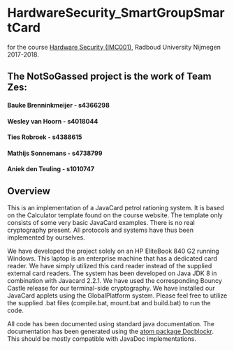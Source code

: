 # HardwareSecurity_SmartGroupSmartCard
for the course [Hardware Security (IMC001)](http://www.cs.ru.nl/E.Poll/hw/), Radboud University Nijmegen 2017-2018.
## The NotSoGassed project is the work of Team Zes:

#### Bauke Brenninkmeijer - s4366298
#### Wesley van Hoorn - s4018044
#### Ties Robroek - s4388615
#### Mathijs Sonnemans - s4738799
#### Aniek den Teuling - s1010747


## Overview
This is an implementation of a JavaCard petrol rationing system. It is based on
the Calculator template found on the course website.
The template only consists of some very basic JavaCard examples. There is no
real cryptography present. All protocols and systems have thus been implemented
by ourselves.

We have developed the project solely on an HP EliteBook 840 G2 running Windows.
This laptop is an enterprise machine that has a dedicated card reader. We
have simply utilized this card reader instead of the supplied external card readers.
The system has been developed on Java JDK 8 in combination with Javacard 2.2.1.
We have used the corresponding Bouncy Castle release for our terminal-side
cryptography. We have installed our JavaCard applets using the GlobalPlatform
system. Please feel free to utilize the supplied .bat files (compile.bat, mount.bat
  and build.bat) to run the code.

All code has been documented using standard java documentation. The documentation
has been generated using the [atom package Docblockr](https://atom.io/packages/docblockr).
This should be mostly compatible with JavaDoc implementations.
